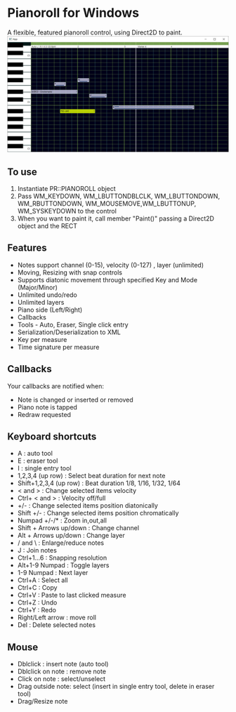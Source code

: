 # Pianoroll for Windows

A flexible, featured pianoroll control, using Direct2D to paint.
![Pianoroll](https://raw.githubusercontent.com/WindowsNT/pianoroll/master/1.jpg)

## To use

1. Instantiate PR::PIANOROLL object
2. Pass WM_KEYDOWN, WM_LBUTTONDBLCLK, WM_LBUTTONDOWN, WM_RBUTTONDOWN, WM_MOUSEMOVE,WM_LBUTTONUP, WM_SYSKEYDOWN to the control
3. When you want to paint it, call member "Paint()" passing a Direct2D object and the RECT

## Features

* Notes support channel (0-15), velocity (0-127) , layer (unlimited)
* Moving, Resizing with snap controls
* Supports diatonic movement through specified Key and Mode (Major/Minor)
* Unlimited undo/redo
* Unlimited layers
* Piano side (Left/Right) 
* Callbacks
* Tools - Auto, Eraser, Single click entry
* Serialization/Deserialization to XML
* Key per measure
* Time signature per measure

## Callbacks
Your callbacks are notified when:
* Note is changed or inserted or removed
* Piano note is tapped
* Redraw requested

## Keyboard shortcuts
* A : auto tool
* E : eraser tool
* I : single entry tool
* 1,2,3,4 (up row) : Select beat duration for next note
* Shift+1,2,3,4 (up row) : Beat duration 1/8, 1/16, 1/32,  1/64
* < and > : Change selected items velocity
* Ctrl+ < and > : Velocity off/full
* +/- : Change selected items position diatonically
* Shift +/- : Change selected items position chromatically
* Numpad +/-/* : Zoom in,out,all
* Shift + Arrows up/down : Change channel
* Alt + Arrows up/down : Change layer
* / and \ : Enlarge/reduce notes
* J : Join notes
* Ctrl+1...6 : Snapping resolution
* Alt+1-9 Numpad : Toggle layers
* 1-9 Numpad : Next layer
* Ctrl+A : Select all
* Ctrl+C : Copy
* Ctrl+V : Paste to last clicked measure
* Ctrl+Z : Undo
* Ctrl+Y : Redo
* Right/Left arrow : move roll 
* Del : Delete selected notes

## Mouse
* Dblclick : insert note (auto tool) 
* Dblclick on note : remove note
* Click on note : select/unselect
* Drag outside note: select (insert in single entry tool, delete in eraser tool)
* Drag/Resize note
